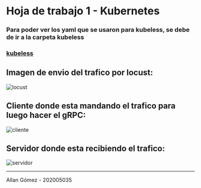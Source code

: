 # Hoja de trabajo 1 - Kubernetes

### Para poder ver los yaml que se usaron para kubeless, se debe de ir a la carpeta kubeless
###  [kubeless](/kubeless)

## Imagen de envio del trafico por locust:
![locust](/img/envio_info.png)

## Cliente donde esta mandando el trafico para luego hacer el gRPC:
![cliente](/img/cliente.png)

## Servidor donde esta recibiendo el trafico:
![servidor](/img/recepcion.png)

---
Allan Gómez - 202005035
